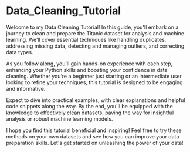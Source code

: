 # Data_Cleaning_Tutorial

Welcome to my Data Cleaning Tutorial! In this guide, you'll embark on a journey to clean and prepare the Titanic dataset for analysis and machine learning. We’ll cover essential techniques like handling duplicates, addressing missing data, detecting and managing outliers, and correcting data types.

As you follow along, you'll gain hands-on experience with each step, enhancing your Python skills and boosting your confidence in data cleaning. Whether you’re a beginner just starting or an intermediate user looking to refine your techniques, this tutorial is designed to be engaging and informative.

Expect to dive into practical examples, with clear explanations and helpful code snippets along the way. By the end, you'll be equipped with the knowledge to effectively clean datasets, paving the way for insightful analysis or robust machine learning models.

I hope you find this tutorial beneficial and inspiring! Feel free to try these methods on your own datasets and see how you can improve your data preparation skills. Let's get started on unleashing the power of your data!
